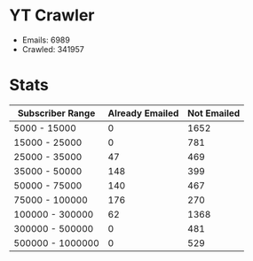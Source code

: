# YT Crawler
- Emails: 6989
- Crawled: 341957

# Stats
| Subscriber Range  | Already Emailed | Not Emailed |
|-------|-------|-------|
| 5000 - 15000 | 0 | 1652 |
| 15000 - 25000 | 0 | 781 |
| 25000 - 35000 | 47 | 469 |
| 35000 - 50000 | 148 | 399 |
| 50000 - 75000 | 140 | 467 |
| 75000 - 100000 | 176 | 270 |
| 100000 - 300000 | 62 | 1368 |
| 300000 - 500000 | 0 | 481 |
| 500000 - 1000000 | 0 | 529 |
